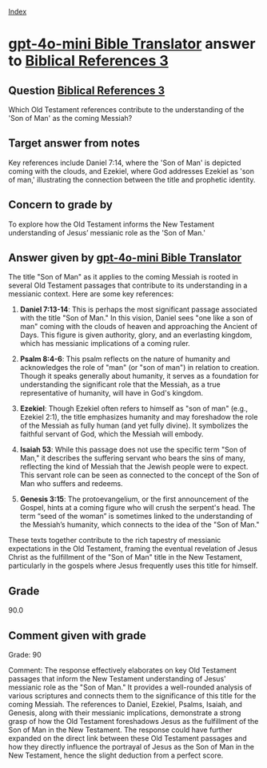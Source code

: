 
[Index](../../index.md)
# [gpt-4o-mini Bible Translator](../../answering_models/gpt-4o-mini_Bible_Translator.md) answer to [Biblical References 3](../../questions/Biblical_References_3.md)

## Question [Biblical References 3](../../questions/Biblical_References_3.md)
Which Old Testament references contribute to the understanding of the 'Son of Man' as the coming Messiah?

## Target answer from notes
Key references include Daniel 7:14, where the 'Son of Man' is depicted coming with the clouds, and Ezekiel, where God addresses Ezekiel as 'son of man,' illustrating the connection between the title and prophetic identity.

## Concern to grade by
To explore how the Old Testament informs the New Testament understanding of Jesus’ messianic role as the 'Son of Man.'

## Answer given by [gpt-4o-mini Bible Translator](../../answering_models/gpt-4o-mini_Bible_Translator.md)
The title "Son of Man" as it applies to the coming Messiah is rooted in several Old Testament passages that contribute to its understanding in a messianic context. Here are some key references:

1. **Daniel 7:13-14**: This is perhaps the most significant passage associated with the title "Son of Man." In this vision, Daniel sees "one like a son of man" coming with the clouds of heaven and approaching the Ancient of Days. This figure is given authority, glory, and an everlasting kingdom, which has messianic implications of a coming ruler.

2. **Psalm 8:4-6**: This psalm reflects on the nature of humanity and acknowledges the role of "man" (or "son of man") in relation to creation. Though it speaks generally about humanity, it serves as a foundation for understanding the significant role that the Messiah, as a true representative of humanity, will have in God's kingdom.

3. **Ezekiel**: Though Ezekiel often refers to himself as "son of man" (e.g., Ezekiel 2:1), the title emphasizes humanity and may foreshadow the role of the Messiah as fully human (and yet fully divine). It symbolizes the faithful servant of God, which the Messiah will embody.

4. **Isaiah 53**: While this passage does not use the specific term "Son of Man," it describes the suffering servant who bears the sins of many, reflecting the kind of Messiah that the Jewish people were to expect. This servant role can be seen as connected to the concept of the Son of Man who suffers and redeems.

5. **Genesis 3:15**: The protoevangelium, or the first announcement of the Gospel, hints at a coming figure who will crush the serpent's head. The term “seed of the woman” is sometimes linked to the understanding of the Messiah’s humanity, which connects to the idea of the "Son of Man."

These texts together contribute to the rich tapestry of messianic expectations in the Old Testament, framing the eventual revelation of Jesus Christ as the fulfillment of the "Son of Man" title in the New Testament, particularly in the gospels where Jesus frequently uses this title for himself.

## Grade
90.0

## Comment given with grade
Grade: 90

Comment: The response effectively elaborates on key Old Testament passages that inform the New Testament understanding of Jesus' messianic role as the "Son of Man." It provides a well-rounded analysis of various scriptures and connects them to the significance of this title for the coming Messiah. The references to Daniel, Ezekiel, Psalms, Isaiah, and Genesis, along with their messianic implications, demonstrate a strong grasp of how the Old Testament foreshadows Jesus as the fulfillment of the Son of Man in the New Testament. The response could have further expanded on the direct link between these Old Testament passages and how they directly influence the portrayal of Jesus as the Son of Man in the New Testament, hence the slight deduction from a perfect score.
